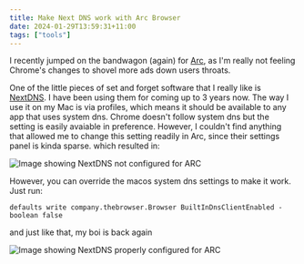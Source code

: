 ```yaml
---
title: Make Next DNS work with Arc Browser
date: 2024-01-29T13:59:31+11:00
tags: ["tools"]
---
```


I recently jumped on the bandwagon (again) for [Arc](https://arc.net/), as I'm really not feeling Chrome's changes to shovel more ads down
users throats.

One of the little pieces of set and forget software that I really like is [NextDNS](https://nextdns.io/). I have been using
them for coming up to 3 years now. The way I use it on my Mac is via profiles, which means it should be available
to any app that uses system dns. Chrome doesn't follow system dns but the setting is easily avaiable in preference. However,
I couldn't find anything that allowed me to change this setting readily in Arc, since their settings panel is kinda sparse. which resulted in:

<img src="/img/no-next-dns.png" alt="Image showing NextDNS not configured for ARC">

However, you can override the macos system dns settings to make it work. Just run:

```shell
defaults write company.thebrowser.Browser BuiltInDnsClientEnabled -boolean false
```

and just like that, my boi is back again

<img src="/img/yes-next-dns.png" alt="Image showing NextDNS properly configured for ARC">
